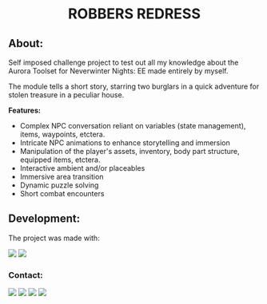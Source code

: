 <div align="center"> <h1> ROBBERS REDRESS </h1>


</div>


<h2>About:</h2>
Self imposed challenge project to test out all my knowledge about the Aurora Toolset for Neverwinter Nights: EE made entirely by myself.

The module tells a short story, starring two burglars in a quick adventure for stolen treasure in a peculiar house.


<b>Features:</b>
- Complex NPC conversation reliant on variables (state management), items, waypoints, etctera.
- Intricate NPC animations to enhance storytelling and immersion
- Manipulation of the player's assets, inventory, body part structure, equipped items, etctera.
- Interactive ambient and/or placeables
- Immersive area transition
- Dynamic puzzle solving
- Short combat encounters

<h2>Development:</h2>

The project was made with:

<image src = "https://img.shields.io/badge/-%2300599C.svg?style=for-the-badge&logo=c&logoColor=white"> <image src = "https://img.shields.io/badge/Aurora%20Toolset-%2300599Aurora%20Toolset.svg?style=for-the-badge&logo=C&logoColor=white">

  <h3>Contact:</h3>

<a href="mailto:ronaldofslopes@gmail.com"><image src = "https://img.shields.io/badge/Gmail-D14836?style=for-the-badge&logo=gmail&logoColor=white"></a>
<a href="https://api.whatsapp.com/send?phone=5521979433173"><image src = "https://img.shields.io/badge/WhatsApp-25D366?style=for-the-badge&logo=whatsapp&logoColor=white"></a> <a href="https://www.linkedin.com/in/ronaldo-figueiredo-santiago-lopes-rj/"><image src = "https://img.shields.io/badge/LinkedIn-0077B5?style=for-the-badge&logo=linkedin&logoColor=white"></a> <a href="https://www.instagram.com/ronaldolopes9256/"><image src = "https://img.shields.io/badge/Instagram-E4405F?style=for-the-badge&logo=instagram&logoColor=white"></div>
